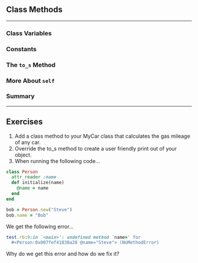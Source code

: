## Class Methods
---


### Class Variables

### Constants

### The `to_s` Method 


### More About `self` 

### Summary 

---
## Exercises
1. Add a class method to your MyCar class that calculates the gas mileage of any car.
2. Override the to_s method to create a user friendly print out of your object.
3. When running the following code...
```ruby
class Person
  attr_reader :name
  def initialize(name)
    @name = name
  end
end

bob = Person.new("Steve")
bob.name = "Bob"
```
We get the following error...
```ruby
test.rb:9:in `<main>': undefined method `name=' for
  #<Person:0x007fef41838a28 @name="Steve"> (NoMethodError)
```

Why do we get this error and how do we fix it?

